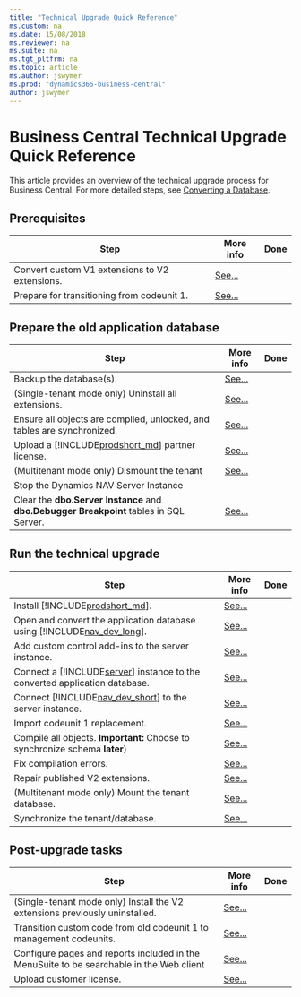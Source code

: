```yaml
---
title: "Technical Upgrade Quick Reference"
ms.custom: na
ms.date: 15/08/2018
ms.reviewer: na
ms.suite: na
ms.tgt_pltfrm: na
ms.topic: article
ms.author: jswymer
ms.prod: "dynamics365-business-central"
author: jswymer
---
```

# Business Central Technical Upgrade Quick Reference 

This article provides an overview of the technical upgrade process for Business Central. For more detailed steps, see [Converting a Database](Converting-a-database.md).



## Prerequisites

|Step|More info| Done |
|----|-----------|--|
|Convert custom V1 extensions to V2 extensions.|[See...](../developer/devenv-upgrade-v1-to-v2-overview.md)||
|Prepare for transitioning from codeunit 1.|[See...](transition-from-codeunit1.md)|

## Prepare the old application database

|Step|More info| Done |
|----|-----------|--|
|Backup the database(s).|[See...](http://go.microsoft.com/fwlink/?LinkID=296465)||
|(Single-tenant mode only) Uninstall all extensions.|[See...](https://docs.microsoft.com/en-us/powershell/module/microsoft.dynamics.nav.apps.management/uninstall-navapp)||
|Ensure all objects are complied, unlocked, and tables are synchronized.|[See...](../cside/cside-compiling-objects.md)||
|Upload a [!INCLUDE[prodshort_md](../developer/includes/prodshort.md)] partner license.|[See...](../cside/cside-upload-license-file.md)||
|(Multitenant mode only) Dismount the tenant|[See...](https://docs.microsoft.com/en-us/powershell/module/microsoft.dynamics.nav.management/dismount-navtenant?view=dynamicsnav-ps-2018)||
|Stop the Dynamics NAV Server Instance|||
|Clear the **dbo.Server Instance** and  **dbo.Debugger Breakpoint** tables in SQL Server.|[See...](converting-a-database.md#clearsql)||

## Run the technical upgrade

|Step|More info| Done |
|----|-----------|--|
|Install [!INCLUDE[prodshort_md](../developer/includes/prodshort.md)]. |[See...](../deployment/install-using-setup.md)|
|Open and convert the application database using [!INCLUDE[nav_dev_long](../developer/includes/nav_dev_long_md.md)].|[See...](../cside/cside-open-database.md)||
|Add custom control add-ins to the server instance.|[See...](converting-a-database.md#controladdins)||
|Connect a [!INCLUDE[server](../developer/includes/server.md)] instance to the converted application database.|[See...](../administration/connect-server-to-database.md)||
|Connect [!INCLUDE[nav_dev_short](../developer/includes/nav_dev_short_md.md)] to the server instance.|[See...](../cside/cside-change-server-instance.md)||
|Import codeunit 1 replacement.|[See...](codeunit1-replacement.md)||
|Compile all objects. **Important:** Choose to synchronize schema **later**)|[See...](../cside/cside-compiling-objects.md)||
|Fix compilation errors.|[See...](converting-a-database.md#fixerrors)||
|Repair published V2 extensions.|[See...](https://docs.microsoft.com/en-us/powershell/module/microsoft.dynamics.nav.apps.management/repair-navapp)||
|(Multitenant mode only) Mount the tenant database. |[See...](https://docs.microsoft.com/en-us/powershell/module/microsoft.dynamics.nav.management/mount-navtenant)||
|Synchronize the tenant/database. |[See...](../administration/synchronize-tenant-database-and-application-database.md)||

<!--
## Upgrade V2 Extensions on Tenant

|Step|More info| Done |
|----|-----------|--|

|Publish the new Microsoft-provided V2 extensions that replace V1 extensions.|[See...](https://docs.microsoft.com/en-us/powershell/module/microsoft.dynamics.nav.apps.management/publish-navapp)|
|Synchronize the new V2 extensions with the database.|[See...](https://docs.microsoft.com/en-us/powershell/module/microsoft.dynamics.nav.apps.management/sync-navapp)|
|Run a data upgrade on each new V2 extension.|[See...](https://docs.microsoft.com/en-us/powershell/module/microsoft.dynamics.nav.apps.management/start-navappdataupgrade)|

-->

## Post-upgrade tasks 
|Step|More info| Done |
|----|-----------|--|
|(Single-tenant mode only) Install the V2 extensions previously uninstalled.|[See...](https://docs.microsoft.com/en-us/powershell/module/microsoft.dynamics.nav.apps.management/install-navapp)|
|Transition custom code from old codeunit 1 to management codeunits.|[See...](transition-from-codeunit1.md)||
|Configure pages and reports included in the MenuSuite to be searchable in the Web client |[See...](upgrade-pages-report-for-search.md) ||
|Upload customer license. |[See...](../cside/cside-upload-license-file.md)||